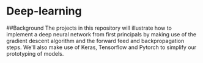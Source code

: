 # Deep-learning

##Background
The projects in this repository will illustrate how to implement a deep neural network from first principals by making use of the gradient descent algorithm and the forward feed and backpropagation steps. We'll also make use of Keras, Tensorflow and Pytorch to simplify our prototyping of models.

